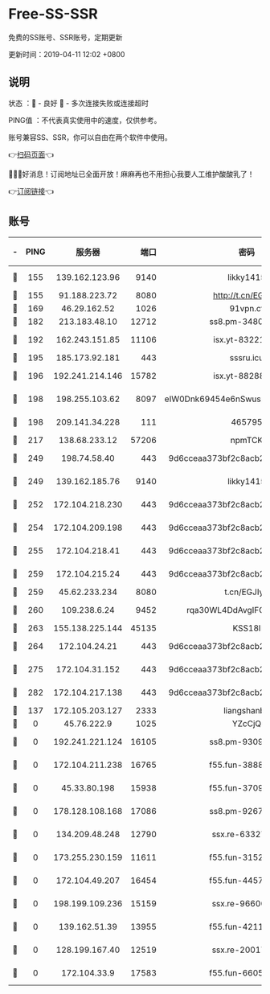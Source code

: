 # Free-SS-SSR

免费的SS账号、SSR账号，定期更新

更新时间：2019-04-11 12:02 +0800

## 说明

状态     ：🙂 - 良好 🙁 - 多次连接失败或连接超时

PING值   ：不代表真实使用中的速度，仅供参考。

账号兼容SS、SSR，你可以自由在两个软件中使用。

👉[扫码页面](https://liesauer.github.io/Free-SS-SSR/)👈

🎉🎉🎉好消息！订阅地址已全面开放！麻麻再也不用担心我要人工维护酸酸乳了！

👉[订阅链接](https://www.liesauer.net/yogurt/subscribe?ACCESS_TOKEN=DAYxR3mMaZAsaqUb)👈

## 账号

|-|PING|服务器|端口|密码|加密方式|区域|
|:----:|:----:|:-----:|-----:|:----:|:----:|:----:|
|🙂|155|139.162.123.96|9140|likky1415|aes-256-cfb|JP|
|🙂|155|91.188.223.72|8080|http://t.cn/EGJIyrl|rc4-md5|RU|
|🙂|169|46.29.162.52|1026|91vpn.cf|rc4-md5|RU|
|🙂|182|213.183.48.10|12712|ss8.pm-34809134|rc4-md5|RU|
|🙂|192|162.243.151.85|11106|isx.yt-83221950|aes-256-cfb|US|
|🙂|195|185.173.92.181|443|sssru.icu|rc4-md5|RU|
|🙂|196|192.241.214.146|15782|isx.yt-88288711|aes-256-cfb|US|
|🙂|198|198.255.103.62|8097|eIW0Dnk69454e6nSwuspv9DmS201tQ0D|aes-256-cfb|US|
|🙂|198|209.141.34.228|111|465795|aes-256-cfb|US|
|🙂|217|138.68.233.12|57206|npmTCK|rc4-md5|US|
|🙂|249|198.74.58.40|443|9d6cceaa373bf2c8acb22e60b6a58be6|aes-256-cfb|US|
|🙂|249|139.162.185.76|9140|likky1415|aes-256-cfb|DE|
|🙂|252|172.104.218.230|443|9d6cceaa373bf2c8acb22e60b6a58be6|aes-256-cfb|US|
|🙂|254|172.104.209.198|443|9d6cceaa373bf2c8acb22e60b6a58be6|aes-256-cfb|US|
|🙂|255|172.104.218.41|443|9d6cceaa373bf2c8acb22e60b6a58be6|aes-256-cfb|US|
|🙂|259|172.104.215.24|443|9d6cceaa373bf2c8acb22e60b6a58be6|aes-256-cfb|US|
|🙂|259|45.62.233.234|8080|t.cn/EGJIyrl|rc4-md5|CA|
|🙂|260|109.238.6.24|9452|rqa30WL4DdAvgIFG6Fs3znzTa|aes-256-cfb|FR|
|🙂|263|155.138.225.144|45135|KSS18l|rc4-md5|US|
|🙂|264|172.104.24.21|443|9d6cceaa373bf2c8acb22e60b6a58be6|aes-256-cfb|US|
|🙂|275|172.104.31.152|443|9d6cceaa373bf2c8acb22e60b6a58be6|aes-256-cfb|US|
|🙂|282|172.104.217.138|443|9d6cceaa373bf2c8acb22e60b6a58be6|aes-256-cfb|US|
|🙂|137|172.105.203.127|2333|liangshanbo|chacha20|JP|
|🙁|0|45.76.222.9|1025|YZcCjQ|rc4-md5|JP|
|🙁|0|192.241.221.124|16105|ss8.pm-93095880|aes-256-cfb|US|
|🙁|0|172.104.211.238|16765|f55.fun-38882804|aes-256-cfb|US|
|🙁|0|45.33.80.198|15938|f55.fun-37093632|aes-256-cfb|US|
|🙁|0|178.128.108.168|17086|ss8.pm-92671065|aes-256-cfb|SG|
|🙁|0|134.209.48.248|12790|ssx.re-63327109|aes-256-cfb|US|
|🙁|0|173.255.230.159|11611|f55.fun-31525940|aes-256-cfb|US|
|🙁|0|172.104.49.207|16454|f55.fun-44571125|aes-256-cfb|SG|
|🙁|0|198.199.109.236|15159|ssx.re-96600501|aes-256-cfb|US|
|🙁|0|139.162.51.39|13955|f55.fun-42110980|aes-256-cfb|SG|
|🙁|0|128.199.167.40|12519|ssx.re-20017182|aes-256-cfb|SG|
|🙁|0|172.104.33.9|17583|f55.fun-66050377|aes-256-cfb|SG|
